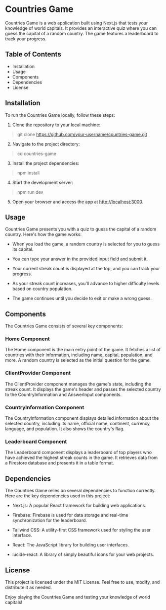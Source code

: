 # Countries Game

Countries Game is a web application built using Next.js that tests your knowledge of world capitals. It provides an interactive quiz where you can guess the capital of a random country. The game features a leaderboard to track your progress.

## Table of Contents

- Installation
- Usage
- Components
- Dependencies
- License

## Installation

To run the Countries Game locally, follow these steps:

1. Clone the repository to your local machine:

> git clone https://github.com/your-username/countries-game.git

2. Navigate to the project directory:

> cd countries-game

3. Install the project dependencies:

> npm install

4. Start the development server:

> npm run dev

5. Open your browser and access the app at [http://localhost:3000](http://localhost:3000).

## Usage

Countries Game presents you with a quiz to guess the capital of a random country. Here's how the game works:

- When you load the game, a random country is selected for you to guess its capital.

- You can type your answer in the provided input field and submit it.

- Your current streak count is displayed at the top, and you can track your progress.

- As your streak count increases, you'll advance to higher difficulty levels based on country population.

- The game continues until you decide to exit or make a wrong guess.

## Components

The Countries Game consists of several key components:

### Home Component

The Home component is the main entry point of the game. It fetches a list of countries with their information, including name, capital, population, and more. A random country is selected as the initial question for the game.

### ClientProvider Component

The ClientProvider component manages the game's state, including the streak count. It displays the game's header and passes the selected country to the CountryInformation and AnswerInput components.

### CountryInformation Component

The CountryInformation component displays detailed information about the selected country, including its name, official name, continent, currency, language, and population. It also shows the country's flag.

### Leaderboard Component

The Leaderboard component displays a leaderboard of top players who have achieved the highest streak counts in the game. It retrieves data from a Firestore database and presents it in a table format.

## Dependencies

The Countries Game relies on several dependencies to function correctly. Here are the key dependencies used in this project:

- Next.js: A popular React framework for building web applications.

- Firebase: Firebase is used for data storage and real-time synchronization for the leaderboard.

- Tailwind CSS: A utility-first CSS framework used for styling the user interface.

- React: The JavaScript library for building user interfaces.

- lucide-react: A library of simply beautiful icons for your web projects.

## License

This project is licensed under the MIT License. Feel free to use, modify, and distribute it as needed.

Enjoy playing the Countries Game and testing your knowledge of world capitals!
